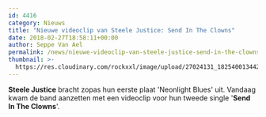 ```yaml
---
id: 4416
category: Nieuws
title: "Nieuwe videoclip van Steele Justice: Send In The Clowns"
date: 2018-02-27T18:58:11+00:00
author: Seppe Van Ael
permalink: /news/nieuwe-videoclip-van-steele-justice-send-in-the-clowns/
thumbnail: >-
  https://res.cloudinary.com/rockxxl/image/upload/27024131_1825400134424889_8794117068874618089_o.jpg
---
```

**Steele Justice** bracht zopas hun eerste plaat 'Neonlight Blues' uit. Vandaag kwam de band aanzetten met een videoclip voor hun tweede single '**Send In The Clowns**'.
